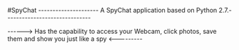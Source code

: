 #SpyChat
          --------------------- A SpyChat application based on Python 2.7.------------------------------ 

------>  Has the capability to access your Webcam, click photos, save them and show you just like a spy <---------
